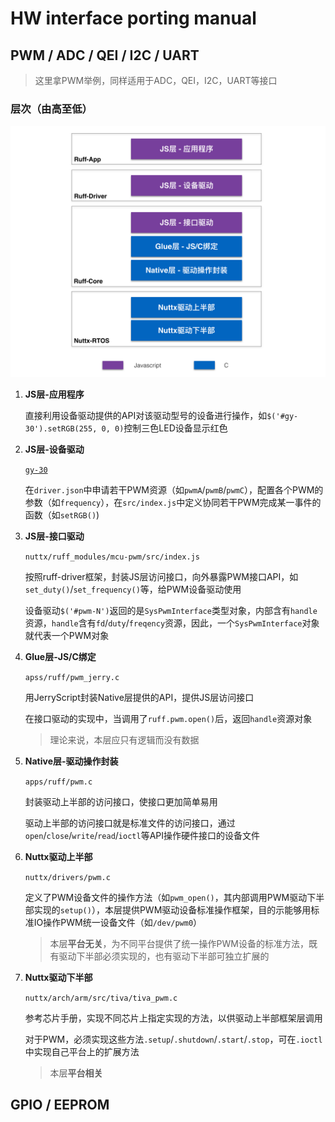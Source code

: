 # HW interface porting manual

## PWM / ADC / QEI / I2C / UART

> 这里拿PWM举例，同样适用于ADC，QEI，I2C，UART等接口

### 层次（由高至低）

![RuffHWStack](https://raw.githubusercontent.com/young-mu/notes/master/res/ruff_hw_stack.png)

1. **JS层-应用程序**

	直接利用设备驱动提供的API对该驱动型号的设备进行操作，如`$('#gy-30').setRGB(255, 0, 0)`控制三色LED设备显示红色

2. **JS层-设备驱动** 

	[`gy-30`](https://github.com/ruff-drivers/gy-30)

   在`driver.json`中申请若干PWM资源（如`pwmA`/`pwmB`/`pwmC`），配置各个PWM的参数（如`frequency`），在`src/index.js`中定义协同若干PWM完成某一事件的函数（如`setRGB()`)

3. **JS层-接口驱动**

	`nuttx/ruff_modules/mcu-pwm/src/index.js`

   按照ruff-driver框架，封装JS层访问接口，向外暴露PWM接口API，如`set_duty()`/`set_frequency()`等，给PWM设备驱动使用
   
   设备驱动`$('#pwm-N')`返回的是`SysPwmInterface`类型对象，内部含有`handle`资源，`handle`含有`fd`/`duty`/`freqency`资源，因此，一个`SysPwmInterface`对象就代表一个PWM对象

4. **Glue层-JS/C绑定**

	`apss/ruff/pwm_jerry.c`

   用JerryScript封装Native层提供的API，提供JS层访问接口
   
   在接口驱动的实现中，当调用了`ruff.pwm.open()`后，返回`handle`资源对象
  
   > 理论来说，本层应只有逻辑而没有数据

5. **Native层-驱动操作封装**

	`apps/ruff/pwm.c`

   封装驱动上半部的访问接口，使接口更加简单易用
   
   驱动上半部的访问接口就是标准文件的访问接口，通过`open`/`close`/`write`/`read`/`ioctl`等API操作硬件接口的设备文件

6. **Nuttx驱动上半部**

	`nuttx/drivers/pwm.c`

   定义了PWM设备文件的操作方法（如`pwm_open()`，其内部调用PWM驱动下半部实现的`setup()`），本层提供PWM驱动设备标准操作框架，目的示能够用标准IO操作PWM统一设备文件（如`/dev/pwm0`）
   
   > 本层**平台无关**，为不同平台提供了统一操作PWM设备的标准方法，既有驱动下半部必须实现的，也有驱动下半部可独立扩展的

7. **Nuttx驱动下半部**

	`nuttx/arch/arm/src/tiva/tiva_pwm.c`

   参考芯片手册，实现不同芯片上指定实现的方法，以供驱动上半部框架层调用
   
   对于PWM，必须实现这些方法`.setup`/`.shutdown`/`.start`/`.stop`，可在`.ioctl`中实现自己平台上的扩展方法
   
   > 本层**平台相关**
  
## GPIO / EEPROM

